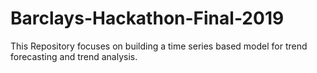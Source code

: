 # Barclays-Hackathon-Final-2019

This Repository focuses on building a time series based model for trend forecasting and trend analysis.
